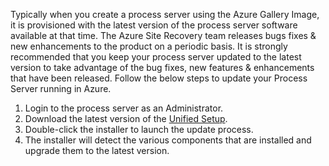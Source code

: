 Typically when you create a process server using the Azure Gallery Image, it is provisioned with the latest version of the process server software available at that time. The Azure Site Recovery team releases bugs fixes & new enhancements to the product on a periodic basis. It is strongly recommended that you keep your process server updated to the latest version to take advantage of the bug fixes, new features & enhancements that have been released. Follow the below steps to update your Process Server running in Azure.

1. Login to the process server as an Administrator.
2. Download the latest version of the [Unified Setup](http://aka.ms/unifiedsetup).
3. Double-click the installer to launch the update process.
4. The installer will detect the various components that are installed and upgrade them to the latest version.